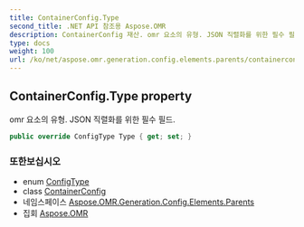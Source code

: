 ```yaml
---
title: ContainerConfig.Type
second_title: .NET API 참조용 Aspose.OMR
description: ContainerConfig 재산. omr 요소의 유형. JSON 직렬화를 위한 필수 필드.
type: docs
weight: 100
url: /ko/net/aspose.omr.generation.config.elements.parents/containerconfig/type/
---
```

## ContainerConfig.Type property

omr 요소의 유형. JSON 직렬화를 위한 필수 필드.

```csharp
public override ConfigType Type { get; set; }
```

### 또한보십시오

* enum [ConfigType](../../../aspose.omr.generation.config.enums/configtype/)
* class [ContainerConfig](../)
* 네임스페이스 [Aspose.OMR.Generation.Config.Elements.Parents](../../containerconfig/)
* 집회 [Aspose.OMR](../../../)



